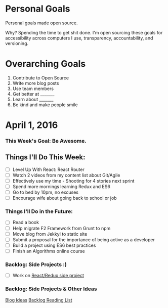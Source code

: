 Personal Goals
==============

Personal goals made open source.

Why? Spending the time to get shit done. I'm open sourcing these goals for accessibility across computers I use, transparency, accountability, and versioning.

# Overarching Goals
1. Contribute to Open Source
2. Write more blog posts
3. Use team members
4. Get better at _______
5. Learn about _______
6. Be kind and make people smile

# April 1, 2016

### This Week's Goal: Be Awesome.

## Things I'll Do This Week:
- [ ] Level Up With React: React Router
- [ ] Watch 2 videos from my content list about Git/Agile
- [ ] Effectively use my time - Shooting for 4 stories next sprint
- [ ] Spend more mornings learning Redux and ES6
- [ ] Go to bed by 10pm, no excuses
- [ ] Encourage wife about going back to school or job

### Things I'll Do in the Future:
- [ ] Read a book
- [ ] Help migrate F2 Framework from Grunt to npm
- [ ] Move blog from Jekkyl to static site
- [ ] Submit a proposal for the importance of being active as a developer
- [ ] Build a project using ES6 best practices
- [ ] Finish an Algorithms online course

### Backlog: Side Projects :)
- [ ] Work on [React/Redux side project](https://github.com/benpetersen/React-Stock-Quotes)

### Backlog: Side Projects & Other Ideas
[Blog Ideas](https://github.com/benpetersen/personal-goals/tree/master/ideas-and-misc/blog-ideas.md)
[Backlog Reading List](https://github.com/benpetersen/personal-goals/tree/master/ideas-and-misc/book-checklist.md)
